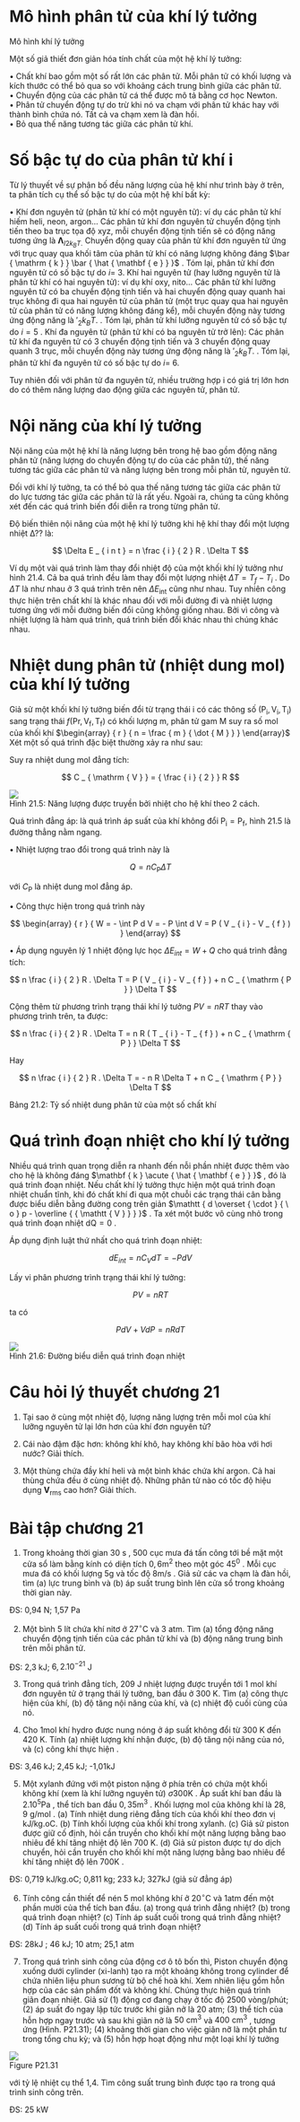 

# Mô hình phân tử của khí lý tưởng

Mô hình khí lý tưởng

Một số giả thiết đơn giản hóa tính chất của một hệ khí lý tưởng:

• Chất khí bao gồm một số rất lớn các phân tử. Mỗi phân tử có khối lượng và kích thước có thể bỏ qua so với khoảng cách trung bình giữa các phân tử.   
• Chuyển động của các phân tử cá thể được mô tả bằng cơ học Newton.   
• Phân tử chuyển động tự do trừ khi nó va chạm với phân tử khác hay với thành bình chứa nó. Tất cả va chạm xem là đàn hồi.   
• Bỏ qua thế năng tương tác giữa các phân tử khí.

# Số bậc tự do của phân tử khí i

Từ lý thuyết về sự phân bố đều năng lượng của hệ khí như trình bày ở trên, ta phân tích cụ thể số bậc tự do của một hệ khí bất kỳ:



• Khí đơn nguyên tử (phân tử khí có một nguyên tử): ví dụ các phân tử khí hiếm heli, neon, argon… Các phân tử khí đơn nguyên tử chuyển động tịnh tiến theo ba trục tọa độ xyz, mỗi chuyển động tịnh tiến sẽ có động năng tương ứng là $\mathbf { \Lambda } _ { I 2 k _ { B } T . }$ Chuyển động quay của phân tử khí đơn nguyên tử ứng với trục quay qua khối tâm của phân tử khí có năng lượng không đáng $\bar { \mathrm { k } } \bar { \hat { \mathbf { e } } }$ . Tóm lại, phân tử khí đơn nguyên tử có số bậc tự do $i =$ 3. Khí hai nguyên tử (hay lưỡng nguyên tử là phân tử khí có hai nguyên tử): ví dụ khí oxy, nito… Các phân tử khí lưỡng nguyên tử có ba chuyển động tịnh tiến và hai chuyển động quay quanh hai trục không đi qua hai nguyên tử của phân tử (một trục quay qua hai nguyên tử của phân tử có năng lượng không đáng kể), mỗi chuyển động này tương ứng động năng là $\prime _ { 2 } k _ { B } T .$ . Tóm lại, phân tử khí lưỡng nguyên tử có số bậc tự do $i = 5$ . Khí đa nguyên tử (phân tử khí có ba nguyên tử trở lên): Các phân tử khí đa nguyên tử có 3 chuyển động tịnh tiến và 3 chuyển động quay quanh 3 trục, mỗi chuyển động này tương ứng động năng là $\prime _ { 2 } k _ { B } T .$ . Tóm lại, phân tử khí đa nguyên tử có số bậc tự do $i =$ 6.

Tuy nhiên đối với phân tử đa nguyên tử, nhiều trường hợp i có giá trị lớn hơn do có thêm năng lượng dao động giữa các nguyên tử, phân tử.

# Nội năng của khí lý tưởng

Nội năng của một hệ khí là năng lượng bên trong hệ bao gồm động năng phân tử (năng lượng do chuyển động tự do của các phân tử), thế năng tương tác giữa các phân tử và năng lượng bên trong mỗi phân tử, nguyên tử.

Đối với khí lý tưởng, ta có thể bỏ qua thế năng tương tác giữa các phân tử do lực tương tác giữa các phân tử là rất yếu. Ngoài ra, chúng ta cũng không xét đến các quá trình biến đổi diễn ra trong từng phân tử.

Độ biến thiên nội năng của một hệ khí lý tưởng khi hệ khí thay đổi một lượng nhiệt ∆?? là:

$$
\Delta E _ { i n t } = n \frac { i } { 2 } R . \Delta T
$$

Ví dụ một vài quá trình làm thay đổi nhiệt độ của một khối khí lý tưởng như hình 21.4. Cả ba quá trình đều làm thay đổi một lượng nhiệt $\Delta T = T _ { f } - T _ { i }$ . Do $\Delta T$ là như nhau ở 3 quá trình trên nên $\Delta E _ { \mathrm { i n t } }$ cũng như nhau. Tuy nhiên công thực hiện trên chất khí là khác nhau đối với mỗi đường đi và nhiệt lượng tương ứng với mỗi đường biến đổi cũng không giống nhau. Bởi vì công và nhiệt lượng là hàm quá trình, quá trình biến đổi khác nhau thì chúng khác nhau.



# Nhiệt dung phân tử (nhiệt dung mol) của khí lý tưởng

Giả sử một khối khí lý tưởng biến đổi từ trạng thái i có các thông số $( \mathrm { { P } _ { i } , \mathrm { { V } _ { i } , \mathrm { { T } _ { i } ) } } }$ sang trạng thái $f ( \mathrm { P r } , \mathrm { V _ { f } } , \mathrm { T _ { f } } )$ có khối lượng m, phân tử gam M suy ra số mol của khối khí $\begin{array} { r } { n = \frac { m } { \dot { M } } } \end{array}$ Xét một số quá trình đặc biệt thường xảy ra như sau:

Suy ra nhiệt dung mol đẳng tích:

$$
C _ { \mathrm { V } } = { \frac { i } { 2 } } R
$$

![](images/image1.jpg)  
Hình 21.5: Năng lượng được truyền bởi nhiệt cho hệ khí theo 2 cách.

Quá trình đẳng áp: là quá trình áp suất của khí không đổi $\mathrm { P _ { i } = P _ { f } } ,$ hình 21.5 là đường thẳng nằm ngang.

• Nhiệt lượng trao đổi trong quá trình này là

$$
Q = n C _ { \mathrm { P } } \Delta T
$$

với $C _ { \mathrm { P } }$ là nhiệt dung mol đẳng áp.

• Công thực hiện trong quá trình này

$$
\begin{array} { r } { W = - \int P d V = - P \int d V = P ( V _ { i } - V _ { f } ) } \end{array}
$$

• Áp dụng nguyên lý 1 nhiệt động lực học $\Delta E _ { i n t } = W + Q$ cho quá trình đẳng tích:



$$
n \frac { i } { 2 } R . \Delta T = P ( V _ { i } - V _ { f } ) + n C _ { \mathrm { P } } \Delta T
$$

Cộng thêm từ phương trình trạng thái khí lý tưởng $P V = n R T$ thay vào phương trình trên, ta được:

$$
n \frac { i } { 2 } R . \Delta T = n R ( T _ { i } - T _ { f } ) + n C _ { \mathrm { P } } \Delta T
$$

Hay

$$
n \frac { i } { 2 } R . \Delta T = - n R \Delta T + n C _ { \mathrm { P } } \Delta T
$$

Bảng 21.2: Tỷ số nhiệt dung phân tử của một số chất khí   





# Quá trình đoạn nhiệt cho khí lý tưởng

Nhiều quá trình quan trọng diễn ra nhanh đến nỗi phần nhiệt được thêm vào cho hệ là không đáng $\mathbf { k } \acute { \hat { \mathbf { e } } }$ , đó là quá trình đoạn nhiệt. Nếu chất khí lý tưởng thực hiện một quá trình đoạn nhiệt chuẩn tĩnh, khi đó chất khí đi qua một chuỗi các trạng thái cân bằng được biểu diễn bằng đường cong trên giản $\mathtt { d \overset { \cdot } { \ o } p - \overline { { \mathtt { V } } } }$ . Ta xét một bước vô cùng nhỏ trong quá trình đoạn nhiệt $\mathrm { d Q } = 0$ .

Áp dụng định luật thứ nhất cho quá trình đoạn nhiệt:

$$
d E _ { i n t } = n C _ { V } d T = - P d V
$$

Lấy vi phân phương trình trạng thái khí lý tưởng:

$$
P V = n R T
$$

ta có

$$
P d V + V d P = n R d T
$$

![](images/image2.jpg)  
Hình 21.6: Đường biểu diễn quá trình đoạn nhiệt

# Câu hỏi lý thuyết chương 21

1. Tại sao ở cùng một nhiệt độ, lượng năng lượng trên mỗi mol của khí lưỡng nguyên tử lại lớn hơn của khí đơn nguyên tử?

2. Cái nào đậm đặc hơn: không khí khô, hay không khí bão hòa với hơi nước? Giải thích.

3. Một thùng chứa đầy khí heli và một bình khác chứa khí argon. Cả hai thùng chứa đều ở cùng nhiệt độ. Những phân tử nào có tốc độ hiệu dụng $\mathbf { V } _ { \mathrm { r m s } }$ cao hơn? Giải thích.

# Bài tập chương 21

1. Trong khoảng thời gian $3 0 ~ \mathrm { s }$ , 500 cục mưa đá tấn công tới bề mặt một cửa sổ làm bằng kính có diện tích $0 { , } 6 \mathrm { m } ^ { 2 }$ theo một góc $4 5 ^ { 0 }$ . Mỗi cục mưa đá có khối lượng $5 \mathrm { g }$ và tốc độ $8 \mathrm { m / s }$ . Giả sử các va chạm là đàn hồi, tìm (a) lực trung bình và (b) áp suất trung bình lên cửa sổ trong khoảng thời gian này.

ĐS: 0,94 N; 1,57 Pa

2. Một bình 5 lít chứa khí nitơ ở $2 7 ^ { \circ } \mathrm { C }$ và 3 atm. Tìm (a) tổng động năng chuyển động tịnh tiến của các phân tử khí và (b) động năng trung bình trên mỗi phân tử.

ĐS: 2,3 kJ; $6 { , } 2 { . } 1 0 ^ { - 2 1 }$ J

3. Trong quá trình đẳng tích, 209 J nhiệt lượng được truyền tới 1 mol khí đơn nguyên tử ở trạng thái lý tưởng, ban đầu ở 300 K. Tìm (a) công thực hiện của khí, (b) độ tăng nội năng của khí, và (c) nhiệt độ cuối cùng của nó.





4. Cho 1mol khí hydro được nung nóng ở áp suất không đổi từ 300 K đến 420 K. Tính (a) nhiệt lượng khí nhận được, (b) độ tăng nội năng của nó, và (c) công khí thực hiện .

ĐS: 3,46 kJ; 2,45 kJ; -1,01kJ

5. Một xylanh đứng với một piston nặng ở phía trên có chứa một khối không khí (xem là khí lưỡng nguyên tử) $\dot { \sigma } 3 0 0 \mathrm { K }$ . Áp suất khí ban đầu là $2 . 1 0 ^ { 5 } \mathrm { P a }$ , thể tích ban đầu $0 { , } 3 5 \mathrm { m } ^ { 3 }$ . Khối lượng mol của không khí là $2 8 , 9 \ \mathrm { g / m o l }$ . (a) Tính nhiệt dung riêng đẳng tích của khối khí theo đơn vị kJ/kg.oC. (b) Tính khối lượng của khối khí trong xylanh. (c) Giả sử piston được giữ cố định, hỏi cần truyền cho khối khí một năng lượng bằng bao nhiêu để khí tăng nhiệt độ lên 700 K. (d) Giả sử piston được tự do dịch chuyển, hỏi cần truyền cho khối khí một năng lượng bằng bao nhiêu để khí tăng nhiệt độ lên $7 0 0 \mathrm { K }$ .

ĐS: 0,719 kJ/kg.oC; 0,811 kg; 233 kJ; $3 2 7 \mathrm { k J }$ (giả sử đẳng áp)

6. Tính công cần thiết để nén 5 mol không khí ở $2 0 \mathrm { { ^ { \circ } C } }$ và 1atm đến một phần mười của thể tích ban đầu. (a) trong quá trình đẳng nhiệt? (b) trong quá trình đoạn nhiệt? (c) Tính áp suất cuối trong quá trình đẳng nhiệt? (d) Tính áp suất cuối trong quá trình đoạn nhiệt?

ĐS: $2 8 \mathrm { k J }$ ; 46 kJ; 10 atm; 25,1 atm

7. Trong quá trình sinh công của động cơ ô tô bốn thì, Piston chuyển động xuống dưới cylinder (xi-lanh) tạo ra một khoảng không trong cylinder để chứa nhiên liệu phun sương từ bộ chế hoà khí. Xem nhiên liệu gồm hỗn hợp của các sản phẩm đốt và không khí. Chúng thực hiện quá trình   
giãn đoạn nhiệt. Giả sử (1) động cơ đang chạy ở tốc độ 2500 vòng/phút; (2) áp suất đo ngay lập tức trước khi giãn nở là 20 atm; (3) thể tích của hỗn hợp ngay trước và sau khi giãn nở là $5 0 ~ \mathrm { c m } ^ { 3 }$ và $4 0 0 ~ \mathrm { c m } ^ { 3 }$ , tương ứng (Hình. P21.31); (4) khoảng thời gian cho việc giãn nỡ là một phần tư trong tổng chu kỳ; và (5) hỗn hợp hoạt động như một loại khí lý tưởng

![](images/image3.jpg)  
Figure P21.31

với tỷ lệ nhiệt cụ thể 1,4. Tìm công suất trung bình được tạo ra trong quá trình sinh công trên.

ĐS: 25 kW